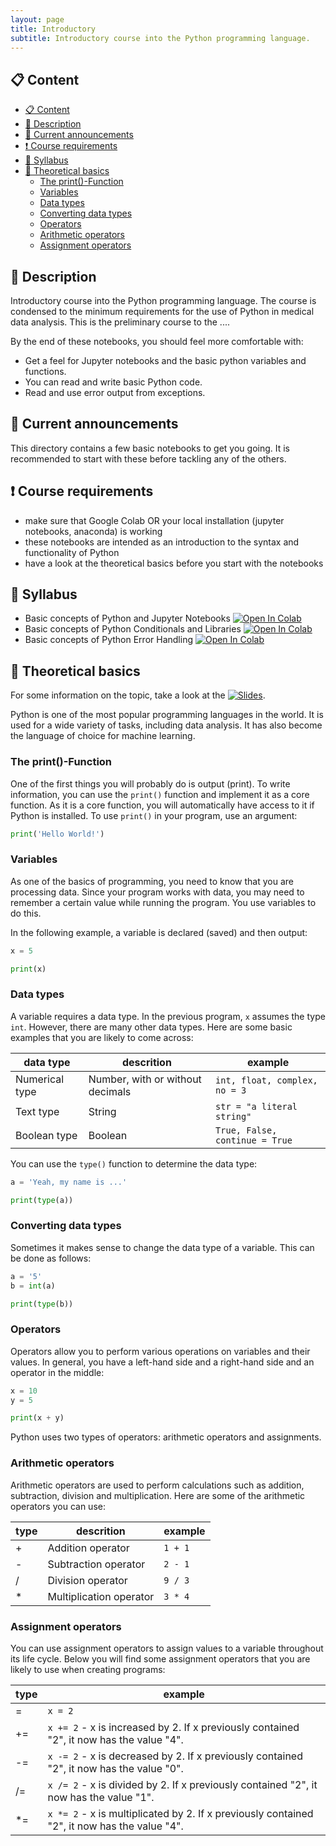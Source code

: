 ```yaml
---
layout: page
title: Introductory
subtitle: Introductory course into the Python programming language.
---
```


## 📋 Content
- [📋 Content](#-content)
- [📄 Description](#-description)
- [📣 Current announcements](#-current-announcements)
- [❗ Course requirements](#-course-requirements)
- [📒 Syllabus](#-syllabus)
- [📝 Theoretical basics](#-theoretical-basics)
  - [The print()-Function](#the-print-function)
  - [Variables](#variables)
  - [Data types](#data-types)
  - [Converting data types](#converting-data-types)
  - [Operators](#operators)
  - [Arithmetic operators](#arithmetic-operators)
  - [Assignment operators](#assignment-operators)


## 📄 Description
Introductory course into the Python programming language. The course is condensed to the minimum requirements for the use of Python in medical data analysis. This is the preliminary course to the ....

By the end of these notebooks, you should feel more comfortable with:
- Get a feel for Jupyter notebooks and the basic python variables and functions.
- You can read and write basic Python code.
- Read and use error output from exceptions.


## 📣 Current announcements
This directory contains a few basic notebooks to get you going. It is recommended to start with these before tackling any of the others.


## ❗ Course requirements
- make sure that Google Colab OR your local installation (jupyter notebooks, anaconda) is working
- these notebooks are intended as an introduction to the syntax and functionality of Python
- have a look at the theoretical basics before you start with the notebooks 


## 📒 Syllabus
- Basic concepts of Python and Jupyter Notebooks <a href="https://colab.research.google.com/github/University-Clinic-of-Neuroradiology/python-bootcamp/blob/main/notebooks/Introductory/01.01-Getting-Started-with-Python-and-Jupyter-Notebooks.ipynb"><img src="https://colab.research.google.com/assets/colab-badge.svg" alt="Open In Colab"/></a>
- Basic concepts of Python Conditionals and Libraries <a href="https://colab.research.google.com/github/University-Clinic-of-Neuroradiology/python-bootcamp/blob/main/notebooks/Introductory/01.02-Python-Conditionals-and-Libraries.ipynb"><img src="https://colab.research.google.com/assets/colab-badge.svg" alt="Open In Colab"/></a>
- Basic concepts of Python Error Handling <a href="https://colab.research.google.com/github/University-Clinic-of-Neuroradiology/python-bootcamp/blob/main/notebooks/Introductory/01.03-Python-Error-Handling.ipynb"><img src="https://colab.research.google.com/assets/colab-badge.svg" alt="Open In Colab"/></a>


## 📝 Theoretical basics
For some information on the topic, take a look at the [![Slides](https://img.shields.io/badge/Go%20to-slides-pink.svg)](https://raw.githack.com/University-Clinic-of-Neuroradiology/python-bootcamp/main/notebooks/Introductory/slides/Introductory.slides.html#/).


Python is one of the most popular programming languages in the world. It is used for a wide variety of tasks, including data analysis. It has also become the language of choice for machine learning. 

### The print()-Function
One of the first things you will probably do is output (print). To write information, you can use the `print()` function and implement it as a core function. As it is a core function, you will automatically have access to it if Python is installed. To use `print()` in your program, use an argument:
```python
print('Hello World!')
```

### Variables
As one of the basics of programming, you need to know that you are processing data. Since your program works with data, you may need to remember a certain value while running the program. You use variables to do this.

In the following example, a variable is declared (saved) and then output:
```python
x = 5

print(x)
```

### Data types
A variable requires a data type. In the previous program, `x` assumes the type `int`. However, there are many other data types. Here are some basic examples that you are likely to come across:

| data type | descrition | example                                        |
|-------------|----------------|------------------------------------------------|
| Numerical type      | Number, with or without decimals           | `int, float, complex, no = 3`                            |
| Text type     | String     | `str = "a literal string"`                  |
| Boolean type       | Boolean          | `True, False, continue = True` |

You can use the `type()` function to determine the data type:
```python
a = 'Yeah, my name is ...'

print(type(a))
```

### Converting data types
Sometimes it makes sense to change the data type of a variable. This can be done as follows:
```python
a = '5'
b = int(a)

print(type(b))
```

### Operators
Operators allow you to perform various operations on variables and their values. In general, you have a left-hand side and a right-hand side and an operator in the middle:
```python
x = 10
y = 5

print(x + y)
```
Python uses two types of operators: arithmetic operators and assignments.

### Arithmetic operators
Arithmetic operators are used to perform calculations such as addition, subtraction, division and multiplication. Here are some of the arithmetic operators you can use:

| type | descrition | example                                        |
|-------------|----------------|------------------------------------------------|
| +      | Addition operator         | `1 + 1`                            |
| -      | Subtraction operator     | `2 - 1`                  |
| /      | Division operator         | `9 / 3` |
| *      | Multiplication operator         | `3 * 4` |

### Assignment operators
You can use assignment operators to assign values to a variable throughout its life cycle. Below you will find some assignment operators that you are likely to use when creating programs:

| type | example                     |
|-------------|----------------------|
| =       | `x = 2`                   |
| +=      | `x += 2` - x is increased by 2. If x previously contained "2", it now has the value "4".|
| -=      | `x -= 2` - x is decreased by 2. If x previously contained "2", it now has the value "0".|
| /=      | `x /= 2` - x is divided by 2. If x previously contained "2", it now has the value "1".|
| *=      | `x *= 2` - x is multiplicated by 2. If x previously contained "2", it now has the value "4".|